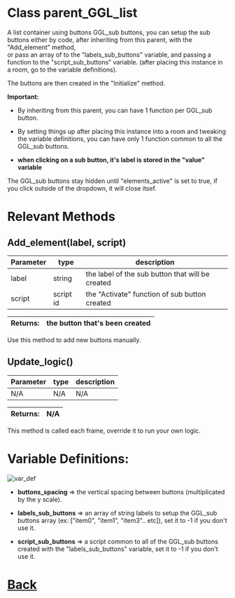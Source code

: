 # Class parent_GGL_list

A list container using buttons GGL_sub buttons, you can setup the sub buttons either by code, after inheriting from this parent, with the "Add_element"	method, 	
or pass an array of to the "labels_sub_buttons" variable,	and passing a function to the "script_sub_buttons" variable.
	(after placing this instance in a room, go to the variable 	definitions).
  
The buttons are then created in the "Initialize" method.
	
**Important:**
	
- By inheriting from this parent, you can have 1 function per GGL_sub button.
	  
- By setting things up after placing this instance into a room and tweaking the variable definitions, you can have only 1 function common to all the GGL_sub buttons.

- **when clicking on a sub button, it's label is stored in the "value" variable**
	
The GGL_sub buttons stay hidden until "elements_active" is set to true, if you click outside of the dropdown, it will close itsef.

# Relevant Methods

## Add_element(label, script)

| Parameter   |  type   |              description                   |
|--           |       --|--                                          |
|   label     | string  | the label of the sub button that will be created |
|   script     | script id  | the "Activate" function of sub button created |

| Returns:  | the button that's been created |
|--         |                             --|

Use this method to add new buttons manually.

## Update_logic()
| Parameter   |  type   |              description                   |
|--           |       --|--                                          |
|    N/A      |   N/A   |                    N/A                     |

| Returns:  | N/A |
|--         |   --|

This method is called each frame, override it to run your own logic.

# Variable Definitions:

![var_def](https://github.com/Ced30/GML-GUI-Library-GGL-Documentation/blob/main/Images/API/GGL_instance/parent_GGL_list.png)

- **buttons_spacing**	 => the vertical spacing between buttons (multiplicated by the y scale).

- **labels_sub_buttons** => an array of string labels to setup the GGL_sub buttons array (ex: ["item0", "item1", "item3".. etc]), set it to -1 if you don't use it.

- **script_sub_buttons** => a script common to all of the GGL_sub buttons created with the "labels_sub_buttons" variable, set it to -1 if you don't use it.

# [Back](https://github.com/Ced30/GML-GUI-Library-GGL-Documentation/blob/main/API/Instance%20Classes.md)
